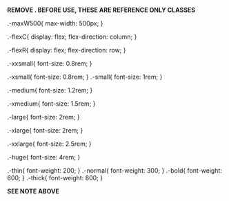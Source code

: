 ____REMOVE . BEFORE USE, THESE ARE REFERENCE ONLY CLASSES____

.-maxW500{
    max-width: 500px;
}

.-flexC{
    display: flex;
    flex-direction: column;
}

.-flexR{
    display: flex;
    flex-direction: row;
}

.-xxsmall{
    font-size: 0.8rem;
}

.-xsmall{
    font-size: 0.8rem;
}
.-small{
    font-size: 1rem;
}

.-medium{
    font-size: 1.2rem;
}

.-xmedium{
    font-size: 1.5rem;
}

.-large{
    font-size: 2rem;
}

.-xlarge{
    font-size: 2rem;
}

.-xxlarge{
    font-size: 2.5rem;
}

.-huge{
    font-size: 4rem;
}

.-thin{
    font-weight: 200;
}
.-normal{
    font-weight: 300;
}
.-bold{
    font-weight: 600;
}
.-thick{
    font-weight: 800;
}

____SEE NOTE ABOVE____
